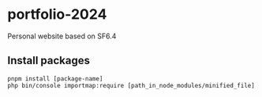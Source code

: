 # portfolio-2024
Personal website based on SF6.4


## Install packages
```
pnpm install [package-name]
php bin/console importmap:require [path_in_node_modules/minified_file]
```